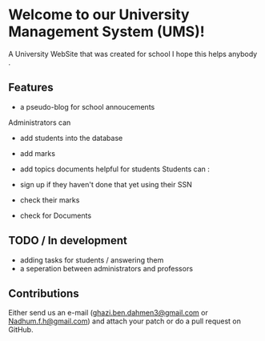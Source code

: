 # Welcome to our University Management System (UMS)!


A University WebSite that was created for school
I hope this helps anybody .

## Features

- a pseudo-blog for school annoucements

Administrators can 

- add students into the database
- add marks 
- add topics documents helpful for students
Students can :

- sign up if they haven't done that yet using their SSN
- check their marks 
- check for Documents

## TODO / In development

- adding tasks for students / answering them
- a seperation between administrators and professors 


## Contributions

Either send us an e-mail (<ghazi.ben.dahmen3@gmail.com> or <Nadhum.f.h@gmail.com>) and attach your patch or do a pull request on GitHub.
